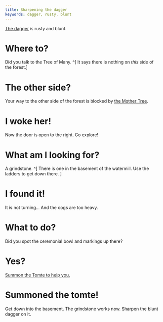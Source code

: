 ```yaml
---
title: Sharpening the dagger
keywords: dagger, rusty, blunt
---
```


[The dagger](040-hurt-troll.md) is rusty and blunt.

# Where to?
Did you talk to the Tree of Many. ^[ It says there is nothing on *this* side of the forest.]

# The other side?
Your way to the other side of the forest is blocked by [the Mother Tree](050-mother-tree.md).

# I woke her!
Now the door is open to the right. Go explore!

# What am I looking for?
A grindstone. ^[ There is one in the basement of the watermill. Use the ladders to get down there. ]

# I found it!
It is not turning... And the cogs are too heavy.

# What to do?
Did you spot the ceremonial bowl and markings up there?

# Yes?
[Summon the Tomte to help you.](070-watermill/120-summon-tomte.md)

# Summoned the tomte!
Get down into the basement. The grindstone works now. Sharpen the blunt dagger on it.
